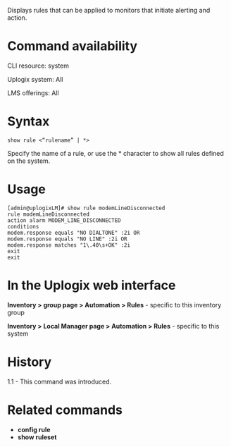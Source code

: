 <!-- 5.4 -->

Displays rules that can be applied to monitors that initiate alerting and action.

# Command availability 

CLI resource: system

Uplogix system: All

LMS offerings: All

# Syntax 

```
show rule <“rulename” | *>
```

Specify the name of a rule, or use the * character to show all rules defined on the system.

# Usage 

```
[admin@uplogixLM]# show rule modemLineDisconnected
rule modemLineDisconnected
action alarm MODEM_LINE_DISCONNECTED
conditions
modem.response equals "NO DIALTONE" :2i OR
modem.response equals "NO LINE" :2i OR
modem.response matches "1\.40\s+OK" :2i
exit
exit
```

# In the Uplogix web interface

**Inventory > group page > Automation > Rules** - specific to this inventory group

**Inventory > Local Manager page > Automation > Rules** - specific to this system

# History 

1.1 - This command was introduced.

# Related commands 

- **config rule**
- **show ruleset**
